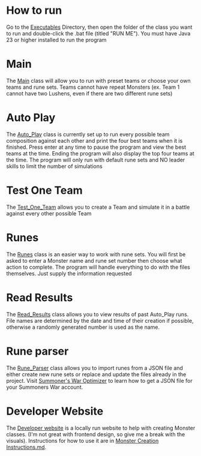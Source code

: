 # How to run

Go to the [Executables](Executables) Directory, then open the folder of the class you want to run and double-click the .bat file (titled "RUN ME").
You must have Java 23 or higher installed to run the program

# Main

The [Main](src/Game/Main.java) class will allow you to run with preset teams or choose your own teams and rune sets.
Teams cannot have repeat Monsters (ex. Team 1 cannot have two Lushens, even if there are two different rune sets)

# Auto Play

The [Auto_Play](src/Game/Auto_Play.java) class is currently set up to run every possible team composition against each other and print the four best
teams when it is finished.
Press enter at any time to pause the program and view the best teams at the time.
Ending the program will also display the top four teams at the time.
The program will only run with default rune sets and NO leader skills to limit the number of simulations

# Test One Team

The [Test_One_Team](src/Game/Test_One_Team.java) allows you to create a Team and simulate it in a battle against every other possible Team

# Runes

The [Runes](src/GUI/Runes.java) class is an easier way to work with rune sets.
You will first be asked to enter a Monster name and rune set number then choose what action to complete.
The program will handle everything to do with the files themselves. Just supply the information requested

# Read Results

The [Read_Results](src/Game/Read_Results.java) class allows you to view results of past Auto_Play runs.
File names are determined by the date and time of their creation if possible, otherwise a randomly generated number is used as the name.

# Rune parser

The [Rune_Parser](src/Runes/Rune_Parser.java) class allows you to import runes from a JSON file and either create new rune sets or replace and update the files already in the project.
Visit <a href="https://tool.swop.one">Summoner's War Optimizer</a> to learn how to get a JSON file for your Summoners War account.

# Developer Website

The [Developer website](src/Developer%20Website/index.html) is a locally run website to help with creating Monster classes.
(I'm not great with frontend design, so give me a break with the visuals).
Instructions for how to use it are in [Monster Creation Instructions.md](Monster%20Creation%20Instructions.md).